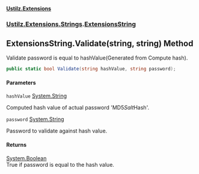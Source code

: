 #### [Ustilz.Extensions](index.md 'index')
### [Ustilz.Extensions.Strings](Ustilz.Extensions.Strings.md 'Ustilz.Extensions.Strings').[ExtensionsString](Ustilz.Extensions.Strings.ExtensionsString.md 'Ustilz.Extensions.Strings.ExtensionsString')

## ExtensionsString.Validate(string, string) Method

Validate password is equal to hashValue(Generated from Compute hash).

```csharp
public static bool Validate(string hashValue, string password);
```
#### Parameters

<a name='Ustilz.Extensions.Strings.ExtensionsString.Validate(string,string).hashValue'></a>

`hashValue` [System.String](https://docs.microsoft.com/en-us/dotnet/api/System.String 'System.String')

Computed hash value of actual password 'MD5$Salt$Hash'.

<a name='Ustilz.Extensions.Strings.ExtensionsString.Validate(string,string).password'></a>

`password` [System.String](https://docs.microsoft.com/en-us/dotnet/api/System.String 'System.String')

Password to validate against hash value.

#### Returns
[System.Boolean](https://docs.microsoft.com/en-us/dotnet/api/System.Boolean 'System.Boolean')  
True if password is equal to the hash value.